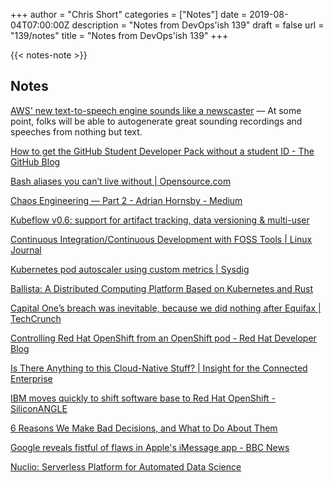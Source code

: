 +++
author = "Chris Short"
categories = ["Notes"]
date = 2019-08-04T07:00:00Z
description = "Notes from DevOps'ish 139"
draft = false
url = "139/notes"
title = "Notes from DevOps'ish 139"
+++

{{< notes-note >}}

## Notes

[AWS' new text-to-speech engine sounds like a newscaster](https://techcrunch.com/2019/07/30/aws-new-text-to-speech-engine-sounds-like-a-newscaster/) — At some point, folks will be able to autogenerate great sounding recordings and speeches from nothing but text.

[How to get the GitHub Student Developer Pack without a student ID - The GitHub Blog](https://github.blog/2019-07-30-how-to-get-the-github-student-developer-pack-without-a-student-id/)

[Bash aliases you can’t live without | Opensource.com](https://opensource.com/article/19/7/bash-aliases)

[Chaos Engineering — Part 2 - Adrian Hornsby - Medium](https://medium.com/@adhorn/chaos-engineering-part-2-b9c78a9f3dde)

[Kubeflow v0.6: support for artifact tracking, data versioning & multi-user](https://medium.com/kubeflow/kubeflow-v0-6-a-robust-foundation-for-artifact-tracking-data-versioning-multi-user-support-9896d329412c)

[Continuous Integration/Continuous Development with FOSS Tools | Linux Journal](https://www.linuxjournal.com/content/continuous-integrationcontinuous-development-foss-tools)

[Kubernetes pod autoscaler using custom metrics | Sysdig](https://sysdig.com/blog/kubernetes-autoscaler/)

[Ballista: A Distributed Computing Platform Based on Kubernetes and Rust](https://www.technotification.com/2019/07/ballista-a-distributed-computing-platform-based-on-kubernetes-and-rust.html)

[Capital One’s breach was inevitable, because we did nothing after Equifax | TechCrunch](https://techcrunch.com/2019/07/29/capital-one-breach-was-inevitable/)

[Controlling Red Hat OpenShift from an OpenShift pod - Red Hat Developer Blog](https://developers.redhat.com/blog/2019/07/25/controlling-red-hat-openshift-from-an-openshift-pod/)

[Is There Anything to this Cloud-Native Stuff? | Insight for the Connected Enterprise](https://www.nojitter.com/technology-trends/there-anything-cloud-native-stuff)

[IBM moves quickly to shift software base to Red Hat OpenShift - SiliconANGLE](https://siliconangle.com/2019/08/01/ibm-moves-quickly-shift-software-base-red-hat-openshift/)

[6 Reasons We Make Bad Decisions, and What to Do About Them](https://hbr.org/2019/08/6-reasons-we-make-bad-decisions-and-what-to-do-about-them)

[Google reveals fistful of flaws in Apple's iMessage app - BBC News](https://www.bbc.com/news/technology-49165946)

[Nuclio: Serverless Platform for Automated Data Science](https://nuclio.io/)

